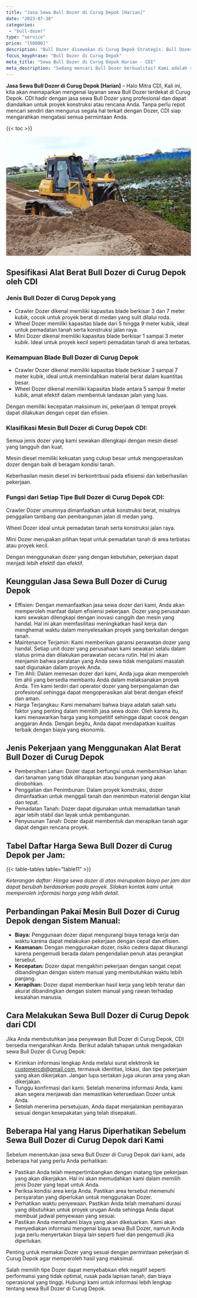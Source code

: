 ```yaml
---
title: "Jasa Sewa Bull Dozer di Curug Depok [Harian]"
date: "2023-07-30"
categories:
 - "bull-dozer"
type: "service"
price: "[50000]"
description: "Bull Dozer disewakan di Curug Depok Strategis. Bull Dozer profesional untuk kebutuhan proyek konstruksi dengan performa maksimal. Segera konsultasikan kebutuhan Anda."
focus_keyphrase: "Bull Dozer di Curug Depok"
meta_title: "Sewa Bull Dozer di Curug Depok Harian - CDI"
meta_description: "Sedang mencari Bull Dozer berkualitas? Kami adalah solusi tepat dengan penawaran terbaik. Dapatkan penawaran sekarang."
---
```


**Jasa Sewa Bull Dozer di Curug Depok [Harian]** – Halo Mitra CDI, Kali ini, kita akan memaparkan mengenai layanan sewa Bull Dozer terdekat di Curug Depok. CDI hadir dengan jasa sewa Bull Dozer yang profesional dan dapat diandalkan untuk proyek konstruksi atau rencana Anda. Tanpa perlu repot mencari sendiri dan mengurus segala hal terkait dengan Dozer, CDI siap mengarahkan mengatasi semua permintaan Anda.

{{< toc >}}

![Jasa Sewa Bull Dozer di Curug Depok [Harian]](/images/bull-dozer/bull-dozer-07.jpg)

## Spesifikasi Alat Berat Bull Dozer di Curug Depok oleh CDI

### Jenis Bull Dozer di Curug Depok yang

*   Crawler Dozer dikenal memiliki kapasitas blade berkisar 3 dan 7 meter kubik, cocok untuk proyek berat di medan yang sulit dilalui roda.
*   Wheel Dozer memiliki kapasitas blade dari 5 hingga 9 meter kubik, ideal untuk pemadatan tanah serta konstruksi jalan raya.
*   Mini Dozer dikenal memiliki kapasitas blade berkisar 1 sampai 3 meter kubik. Ideal untuk proyek kecil seperti pemadatan tanah di area terbatas.

### Kemampuan Blade Bull Dozer di Curug Depok

*   Crawler Dozer dikenal memiliki kapasitas blade berkisar 3 sampai 7 meter kubik, ideal untuk memindahkan material berat dalam kuantitas besar.
*   Wheel Dozer dikenal memiliki kapasitas blade antara 5 sampai 9 meter kubik, amat efektif dalam membentuk landasan jalan yang luas.

Dengan memiliki kecepatan maksimum ini, pekerjaan di tempat proyek dapat dilakukan dengan cepat dan efisien.

### Klasifikasi Mesin Bull Dozer di Curug Depok CDI:

Semua jenis dozer yang kami sewakan dilengkapi dengan mesin diesel yang tangguh dan kuat.

Mesin diesel memiliki kekuatan yang cukup besar untuk mengoperasikan dozer dengan baik di beragam kondisi tanah.

Keberhasilan mesin diesel ini berkontribusi pada efisiensi dan keberhasilan pekerjaan.

### Fungsi dari Setiap Tipe Bull Dozer di Curug Depok CDI:

Crawler Dozer umumnya dimanfaatkan untuk konstruksi berat, misalnya penggalian tambang dan pembangunan jalan di medan yang.

Wheel Dozer ideal untuk pemadatan tanah serta konstruksi jalan raya.

Mini Dozer merupakan pilihan tepat untuk pemadatan tanah di area terbatas atau proyek kecil.

Dengan menggunakan dozer yang dengan kebutuhan, pekerjaan dapat menjadi lebih efektif dan efektif.

## Keunggulan Jasa Sewa Bull Dozer di Curug Depok

*   Effisien: Dengan memanfaatkan jasa sewa dozer dari kami, Anda akan memperoleh manfaat dalam efisiensi pekerjaan. Dozer yang perusahaan kami sewakan dilengkapi dengan inovasi canggih dan mesin yang handal. Hal ini akan memfasilitasi meningkatkan hasil kerja dan menghemat waktu dalam menyelesaikan proyek yang berkaitan dengan tanah.
*   Maintenance Terjamin: Kami memberikan garansi perawatan dozer yang handal. Setiap unit dozer yang perusahaan kami sewakan selalu dalam status prima dan dilakukan perawatan secara rutin. Hal ini akan menjamin bahwa peralatan yang Anda sewa tidak mengalami masalah saat digunakan dalam proyek Anda.
*   Tim Ahli: Dalam memesan dozer dari kami, Anda juga akan memperoleh tim ahli yang bersedia membantu Anda dalam melaksanakan proyek Anda. Tim kami terdiri dari operator dozer yang berpengalaman dan profesional sehingga dapat mengoperasikan alat berat dengan efektif dan aman.
*   Harga Terjangkau: Kami memahami bahwa biaya adalah salah satu faktor yang penting dalam memilih jasa sewa dozer. Oleh karena itu, kami menawarkan harga yang kompetitif sehingga dapat cocok dengan anggaran Anda. Dengan begitu, Anda dapat mendapatkan kualitas terbaik dengan biaya yang ekonomis.

## Jenis Pekerjaan yang Menggunakan Alat Berat Bull Dozer di Curug Depok

*   Pembersihan Lahan: Dozer dapat berfungsi untuk membersihkan lahan dari tanaman yang tidak diharapkan atau bangunan yang akan dirobohkan.
*   Penggalian dan Penimbunan: Dalam proyek konstruksi, dozer dimanfaatkan untuk menggali tanah dan menimbun material dengan kilat dan tepat.
*   Pemadatan Tanah: Dozer dapat digunakan untuk memadatkan tanah agar lebih stabil dan layak untuk pembangunan.
*   Penyusunan Tanah: Dozer dapat membentuk dan merapikan tanah agar dapat dengan rencana proyek.

## Tabel Daftar Harga Sewa Bull Dozer di Curug Depok per Jam:

{{< table-tables table="table11" >}}

_Keterangan daftar: Harga sewa dozer di atas merupakan biaya per jam dan dapat berubah berdasarkan pada proyek. Silakan kontak kami untuk memperoleh informasi harga yang lebih detail._

## Perbandingan Pakai Mesin Bull Dozer di Curug Depok dengan Sistem Manual:

*   **Biaya:** Penggunaan dozer dapat mengurangi biaya tenaga kerja dan waktu karena dapat melakukan pekerjaan dengan cepat dan efisien.
*   **Keamanan:** Dengan menggunakan dozer, risiko cedera dapat dikurangi karena pengemudi berada dalam pengendalian penuh atas perangkat tersebut.
*   **Kecepatan:** Dozer dapat mengakhiri pekerjaan dengan sangat cepat dibandingkan dengan sistem manual yang membutuhkan waktu lebih panjang.
*   **Kerapihan:** Dozer dapat memberikan hasil kerja yang lebih teratur dan akurat dibandingkan dengan sistem manual yang rawan terhadap kesalahan manusia.

## Cara Melakukan Sewa Bull Dozer di Curug Depok dari CDI

Jika Anda membutuhkan jasa penyewaan Bull Dozer di Curug Depok, CDI bersedia mengarahkan Anda. Berikut adalah tahapan untuk mengadakan sewa Bull Dozer di Curug Depok:

*   Kirimkan informasi lengkap Anda melalui surat elektronik ke customercdi@gmail.com, termasuk identitas, lokasi, dan tipe pekerjaan yang akan dikerjakan. Jangan lupa sertakan juga ukuran area yang akan dikerjakan.
*   Tunggu konfirmasi dari kami. Setelah menerima informasi Anda, kami akan segera menjawab dan memastikan ketersediaan Dozer untuk Anda.
*   Setelah menerima persetujuan, Anda dapat menjalankan pembayaran sesuai dengan kesepakatan yang telah disepakati.

## Beberapa Hal yang Harus Diperhatikan Sebelum Sewa Bull Dozer di Curug Depok dari Kami

Sebelum menentukan jasa sewa Bull Dozer di Curug Depok dari kami, ada beberapa hal yang perlu Anda perhatikan:

*   Pastikan Anda telah mempertimbangkan dengan matang tipe pekerjaan yang akan dikerjakan. Hal ini akan memudahkan kami dalam memilih jenis Dozer yang tepat untuk Anda.
*   Periksa kondisi area kerja Anda. Pastikan area tersebut memenuhi persyaratan yang diperlukan untuk menggunakan Dozer.
*   Perhatikan waktu penyewaan. Pastikan Anda telah memahami durasi yang dibutuhkan untuk proyek urugan Anda sehingga Anda dapat membuat jadwal penyewaan yang sesuai.
*   Pastikan Anda memahami biaya yang akan dikeluarkan. Kami akan menyediakan informasi mengenai biaya sewa Bull Dozer, namun Anda juga perlu menyertakan biaya lain seperti fuel dan pengemudi jika diperlukan.

Penting untuk memakai Dozer yang sesuai dengan permintaan pekerjaan di Curug Depok agar memperoleh hasil yang maksimal.

Salah memilih tipe Dozer dapat menyebabkan efek negatif seperti performansi yang tidak optimal, rusak pada lapisan tanah, dan biaya operasional yang tinggi. Hubungi kami untuk informasi lebih lengkap tentang sewa Bull Dozer di Curug Depok.